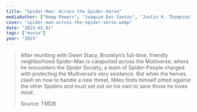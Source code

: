 ```yaml
---
title: "Spider-Man: Across the Spider-Verse"
mediaAuthor: ["Kemp Powers", "Joaquim Dos Santos", "Justin K. Thompson"]
cover: "spider-man-across-the-spider-verse.webp"
date: "2023-02-01"
tags: ["movie"]
year: "2023"
---
```


> After reuniting with Gwen Stacy, Brooklyn’s full-time, friendly neighborhood Spider-Man is catapulted across the Multiverse, where he encounters the Spider Society, a team of Spider-People charged with protecting the Multiverse’s very existence. But when the heroes clash on how to handle a new threat, Miles finds himself pitted against the other Spiders and must set out on his own to save those he loves most.
>
> Source: TMDB

